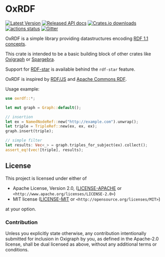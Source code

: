OxRDF
=====

[![Latest Version](https://img.shields.io/crates/v/oxrdf.svg)](https://crates.io/crates/oxrdf)
[![Released API docs](https://docs.rs/oxrdf/badge.svg)](https://docs.rs/oxrdf)
[![Crates.io downloads](https://img.shields.io/crates/d/oxrdf)](https://crates.io/crates/oxrdf)
[![actions status](https://github.com/oxigraph/oxigraph/workflows/build/badge.svg)](https://github.com/oxigraph/oxigraph/actions)
[![Gitter](https://badges.gitter.im/oxigraph/community.svg)](https://gitter.im/oxigraph/community?utm_source=badge&utm_medium=badge&utm_campaign=pr-badge)

OxRDF is a simple library providing datastructures encoding [RDF 1.1 concepts](https://www.w3.org/TR/rdf11-concepts/).

This crate is intended to be a basic building block of other crates like [Oxigraph](https://crates.io/crates/oxigraph) or [Spargebra](https://crates.io/crates/spargebra).

Support for [RDF-star](https://w3c.github.io/rdf-star/cg-spec/) is available behind the `rdf-star` feature.

OxRDF is inspired by [RDF/JS](https://rdf.js.org/data-model-spec/) and [Apache Commons RDF](http://commons.apache.org/proper/commons-rdf/).

Usage example:

```rust
use oxrdf::*;

let mut graph = Graph::default();

// insertion
let ex = NamedNodeRef::new("http://example.com").unwrap();
let triple = TripleRef::new(ex, ex, ex);
graph.insert(triple);

// simple filter
let results: Vec<_> = graph.triples_for_subject(ex).collect();
assert_eq!(vec![triple], results);
```

## License

This project is licensed under either of

* Apache License, Version 2.0, ([LICENSE-APACHE](../LICENSE-APACHE) or
  `<http://www.apache.org/licenses/LICENSE-2.0>`)
* MIT license ([LICENSE-MIT](../LICENSE-MIT) or
  `<http://opensource.org/licenses/MIT>`)

at your option.


### Contribution

Unless you explicitly state otherwise, any contribution intentionally submitted for inclusion in Oxigraph by you, as defined in the Apache-2.0 license, shall be dual licensed as above, without any additional terms or conditions.
